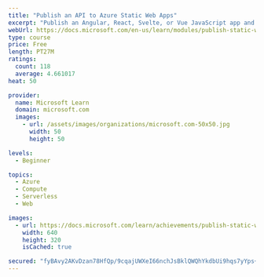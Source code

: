 ```yaml
---
title: "Publish an API to Azure Static Web Apps"
excerpt: "Publish an Angular, React, Svelte, or Vue JavaScript app and API with Azure Static Web Apps and Azure Functions. Deploy your code from GitHub to a staging site using preview URLs."
webUrl: https://docs.microsoft.com/en-us/learn/modules/publish-static-web-app-api-preview-url/
type: course
price: Free
length: PT27M
ratings:
  count: 118
  average: 4.661017
heat: 50

provider:
  name: Microsoft Learn
  domain: microsoft.com
  images:
    - url: /assets/images/organizations/microsoft.com-50x50.jpg
      width: 50
      height: 50

levels:
  - Beginner

topics:
  - Azure
  - Compute
  - Serverless
  - Web

images:
  - url: https://docs.microsoft.com/learn/achievements/publish-static-web-app-api-preview-url-social.png
    width: 640
    height: 320
    isCached: true

secured: "fyBAvy2AKvDzan78HfQp/9cqajUWXeI66nchJsBklQWQhYkdbUi9hqs7yYps+xo17OBBXBZ994njYvnqtfDvixQxhlb7if2u4Xwni61nkVWOSmiLsLICHOrpkDkyAYe7KS19PMwYKyZJhL1ozxJGJp85qZbesWVqx9D1TQUAvU9HsPXJdgaYJEJHFPLgDOBGgX7VYgWFUk0Ri2eshMOSSbofI+ljLRdAGAF5AtOTRIKd9ZcXBPLyc4fG8xU6kfaFHgHEg+s5htjXkzeH+rgh+DuKz6O2fpx6B6uJEtyS6BIie2dRuC+CMKr531M8ovqUUXO5JyJVrU3gMaxVQZ2SOsEShc+nDr+1xEkoeCe7Sg3S1C8o7eI4CvqiHkAX4M2DO4GvLxIb/s4WfdOk/6zLLfY1QFWgOMH80e/0S2StuOo=;cFG6wOz/aCj0Byzx07tvIA=="
---
```


